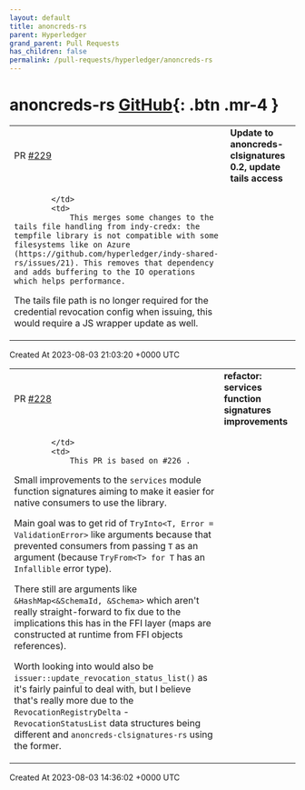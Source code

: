 ```yaml
---
layout: default
title: anoncreds-rs
parent: Hyperledger
grand_parent: Pull Requests
has_children: false
permalink: /pull-requests/hyperledger/anoncreds-rs
---
```


# anoncreds-rs <span class="fs-3 right-align">[GitHub](https://github.com/hyperledger/anoncreds-rs){: .btn .mr-4 }</span>


<div>
    <table>
        <tr>
            <td>
                PR <a href="https://github.com/hyperledger/anoncreds-rs/pull/229" class=".btn">#229</a>
            </td>
            <td>
                <b>
                    Update to anoncreds-clsignatures 0.2, update tails access
                </b>
            </td>
        </tr>
        <tr>
            <td>
                
            </td>
            <td>
                This merges some changes to the tails file handling from indy-credx: the tempfile library is not compatible with some filesystems like on Azure (https://github.com/hyperledger/indy-shared-rs/issues/21). This removes that dependency and adds buffering to the IO operations which helps performance.

The tails file path is no longer required for the credential revocation config when issuing, this would require a JS wrapper update as well.
            </td>
        </tr>
    </table>
    <div class="right-align">
        Created At 2023-08-03 21:03:20 +0000 UTC
    </div>
</div>

<div>
    <table>
        <tr>
            <td>
                PR <a href="https://github.com/hyperledger/anoncreds-rs/pull/228" class=".btn">#228</a>
            </td>
            <td>
                <b>
                    refactor: services function signatures improvements
                </b>
            </td>
        </tr>
        <tr>
            <td>
                
            </td>
            <td>
                This PR is based on #226 .

Small improvements to the `services` module function signatures aiming to make it easier for native consumers to use the library.

Main goal was to get rid of `TryInto<T, Error = ValidationError>` like arguments because that prevented consumers from passing `T` as an argument (because `TryFrom<T> for T` has an `Infallible` error type).

There still are arguments like `&HashMap<&SchemaId, &Schema>` which aren't really straight-forward to fix due to the implications this has in the FFI layer (maps are constructed at runtime from FFI objects references).

Worth looking into would also be `issuer::update_revocation_status_list()` as it's fairly painful to deal with, but I believe that's really more due to the `RevocationRegistryDelta` - `RevocationStatusList` data structures being different and `anoncreds-clsignatures-rs` using the former.
            </td>
        </tr>
    </table>
    <div class="right-align">
        Created At 2023-08-03 14:36:02 +0000 UTC
    </div>
</div>

